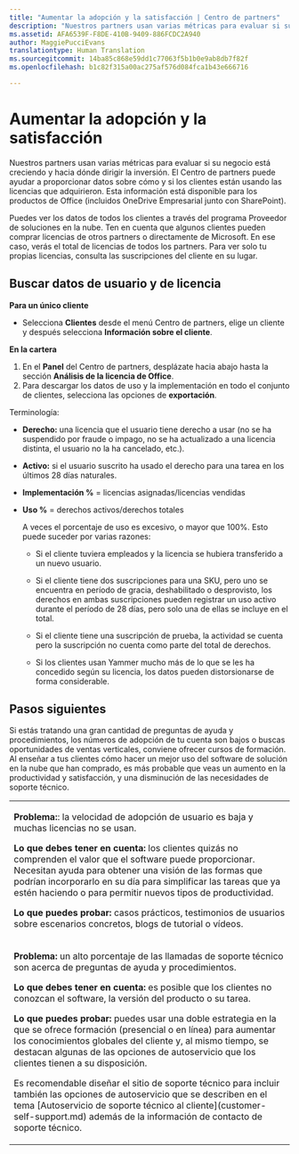 ```yaml
---
title: "Aumentar la adopción y la satisfacción | Centro de partners"
description: "Nuestros partners usan varias métricas para evaluar si su negocio está creciendo y hacia dónde dirigir la inversión. El Centro de partners puede ayudar a proporcionar datos sobre cómo y si los clientes están usando las licencias que adquirieron."
ms.assetid: AFA6539F-F8DE-410B-9409-886FCDC2A940
author: MaggiePucciEvans
translationtype: Human Translation
ms.sourcegitcommit: 14ba85c868e59dd1c77063f5b1b0e9ab8db7f82f
ms.openlocfilehash: b1c82f315a00ac275af576d084fca1b43e666716

---
```


# Aumentar la adopción y la satisfacción


Nuestros partners usan varias métricas para evaluar si su negocio está creciendo y hacia dónde dirigir la inversión. El Centro de partners puede ayudar a proporcionar datos sobre cómo y si los clientes están usando las licencias que adquirieron. Esta información está disponible para los productos de Office (incluidos OneDrive Empresarial junto con SharePoint).

Puedes ver los datos de todos los clientes a través del programa Proveedor de soluciones en la nube. Ten en cuenta que algunos clientes pueden comprar licencias de otros partners o directamente de Microsoft. En ese caso, verás el total de licencias de todos los partners. Para ver solo tu propias licencias, consulta las suscripciones del cliente en su lugar.

## Buscar datos de usuario y de licencia


**Para un único cliente**

-   Selecciona **Clientes** desde el menú Centro de partners, elige un cliente y después selecciona **Información sobre el cliente**.

**En la cartera**

1.  En el **Panel** del Centro de partners, desplázate hacia abajo hasta la sección **Análisis de la licencia de Office**.
2.  Para descargar los datos de uso y la implementación en todo el conjunto de clientes, selecciona las opciones de **exportación**.

Terminología:

-   **Derecho:** una licencia que el usuario tiene derecho a usar (no se ha suspendido por fraude o impago, no se ha actualizado a una licencia distinta, el usuario no la ha cancelado, etc.).

-   **Activo:** si el usuario suscrito ha usado el derecho para una tarea en los últimos 28 días naturales.

-   **Implementación %** = licencias asignadas/licencias vendidas

-   **Uso %** = derechos activos/derechos totales

    A veces el porcentaje de uso es excesivo, o mayor que 100%. Esto puede suceder por varias razones:

    -   Si el cliente tuviera empleados y la licencia se hubiera transferido a un nuevo usuario.

    -   Si el cliente tiene dos suscripciones para una SKU, pero uno se encuentra en período de gracia, deshabilitado o desprovisto, los derechos en ambas suscripciones pueden registrar un uso activo durante el período de 28 días, pero solo una de ellas se incluye en el total.

    -   Si el cliente tiene una suscripción de prueba, la actividad se cuenta pero la suscripción no cuenta como parte del total de derechos.

    -   Si los clientes usan Yammer mucho más de lo que se les ha concedido según su licencia, los datos pueden distorsionarse de forma considerable.

## Pasos siguientes


Si estás tratando una gran cantidad de preguntas de ayuda y procedimientos, los números de adopción de tu cuenta son bajos o buscas oportunidades de ventas verticales, conviene ofrecer cursos de formación. Al enseñar a tus clientes cómo hacer un mejor uso del software de solución en la nube que han comprado, es más probable que veas un aumento en la productividad y satisfacción, y una disminución de las necesidades de soporte técnico.

<table>
<colgroup>
<col width="100%" />
</colgroup>
<tbody>
<tr class="odd">
<td><p><strong>Problema:</strong>: la velocidad de adopción de usuario es baja y muchas licencias no se usan.</p>
<p><strong>Lo que debes tener en cuenta:</strong> los clientes quizás no comprenden el valor que el software puede proporcionar. Necesitan ayuda para obtener una visión de las formas que podrían incorporarlo en su día para simplificar las tareas que ya estén haciendo o para permitir nuevos tipos de productividad.</p>
<p><strong>Lo que puedes probar:</strong> casos prácticos, testimonios de usuarios sobre escenarios concretos, blogs de tutorial o vídeos.</p></td>
</tr>
<tr class="even">
<td><p><strong>Problema:</strong> un alto porcentaje de las llamadas de soporte técnico son acerca de preguntas de ayuda y procedimientos.</p>
<p><strong>Lo que debes tener en cuenta:</strong> es posible que los clientes no conozcan el software, la versión del producto o su tarea.</p>
<p><strong>Lo que puedes probar:</strong> puedes usar una doble estrategia en la que se ofrece formación (presencial o en línea) para aumentar los conocimientos globales del cliente y, al mismo tiempo, se destacan algunas de las opciones de autoservicio que los clientes tienen a su disposición.</p>
<p>Es recomendable diseñar el sitio de soporte técnico para incluir también las opciones de autoservicio que se describen en el tema [Autoservicio de soporte técnico al cliente](customer-self-support.md) además de la información de contacto de soporte técnico.</p></td>
</tr>
</tbody>
</table>

 

 

 






<!--HONumber=Nov16_HO4-->


